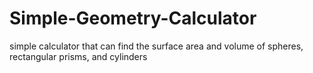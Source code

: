 # Simple-Geometry-Calculator
simple calculator that can find the surface area and volume of spheres, rectangular prisms, and cylinders

